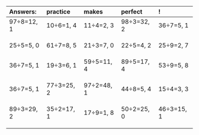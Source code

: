 | Answers: | practice | makes | perfect | ! |
| :--- | :--- | :--- | :--- | :--- |
| 97÷8=12, 1 | 10÷6=1, 4 | 11÷4=2, 3 | 98÷3=32, 2 | 36÷7=5, 1 | 
|   |   |   |   |   | 
|   |   |   |   |   | 
|   |   |   |   |   | 
| 25÷5=5, 0 | 61÷7=8, 5 | 21÷3=7, 0 | 22÷5=4, 2 | 25÷9=2, 7 | 
|   |   |   |   |   | 
|   |   |   |   |   | 
|   |   |   |   |   | 
| 36÷7=5, 1 | 19÷3=6, 1 | 59÷5=11, 4 | 89÷5=17, 4 | 53÷9=5, 8 | 
|   |   |   |   |   | 
|   |   |   |   |   | 
|   |   |   |   |   | 
| 36÷7=5, 1 | 77÷3=25, 2 | 97÷2=48, 1 | 44÷8=5, 4 | 15÷4=3, 3 | 
|   |   |   |   |   | 
|   |   |   |   |   | 
|   |   |   |   |   | 
| 89÷3=29, 2 | 35÷2=17, 1 | 17÷9=1, 8 | 50÷2=25, 0 | 46÷3=15, 1 | 
|   |   |   |   |   | 
|   |   |   |   |   | 
|   |   |   |   |   | 
